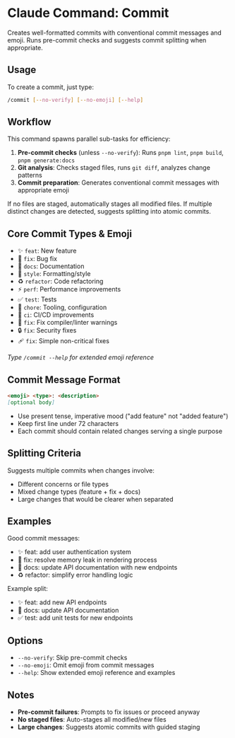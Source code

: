 # Claude Command: Commit

Creates well-formatted commits with conventional commit messages and emoji. Runs pre-commit checks and suggests commit splitting when appropriate.

## Usage

To create a commit, just type:

```bash
/commit [--no-verify] [--no-emoji] [--help]
```

## Workflow

This command spawns parallel sub-tasks for efficiency:

1. **Pre-commit checks** (unless `--no-verify`): Runs `pnpm lint`, `pnpm build`, `pnpm generate:docs`
2. **Git analysis**: Checks staged files, runs `git diff`, analyzes change patterns
3. **Commit preparation**: Generates conventional commit messages with appropriate emoji

If no files are staged, automatically stages all modified files. If multiple distinct changes are detected, suggests splitting into atomic commits.

## Core Commit Types & Emoji

- ✨ `feat`: New feature
- 🐛 `fix`: Bug fix
- 📝 `docs`: Documentation
- 💄 `style`: Formatting/style
- ♻️ `refactor`: Code refactoring
- ⚡️ `perf`: Performance improvements
- ✅ `test`: Tests
- 🔧 `chore`: Tooling, configuration
- 🚀 `ci`: CI/CD improvements
- 🚨 `fix`: Fix compiler/linter warnings
- 🔒️ `fix`: Security fixes
- 🩹 `fix`: Simple non-critical fixes

*Type `/commit --help` for extended emoji reference*

## Commit Message Format

```markdown
<emoji> <type>: <description>
[optional body]
```

- Use present tense, imperative mood ("add feature" not "added feature")
- Keep first line under 72 characters
- Each commit should contain related changes serving a single purpose

## Splitting Criteria

Suggests multiple commits when changes involve:

- Different concerns or file types
- Mixed change types (feature + fix + docs)
- Large changes that would be clearer when separated

## Examples

Good commit messages:

- ✨ feat: add user authentication system
- 🐛 fix: resolve memory leak in rendering process
- 📝 docs: update API documentation with new endpoints
- ♻️ refactor: simplify error handling logic

Example split:

- ✨ feat: add new API endpoints
- 📝 docs: update API documentation
- ✅ test: add unit tests for new endpoints

## Options

- `--no-verify`: Skip pre-commit checks
- `--no-emoji`: Omit emoji from commit messages
- `--help`: Show extended emoji reference and examples

## Notes

- **Pre-commit failures**: Prompts to fix issues or proceed anyway
- **No staged files**: Auto-stages all modified/new files
- **Large changes**: Suggests atomic commits with guided staging
